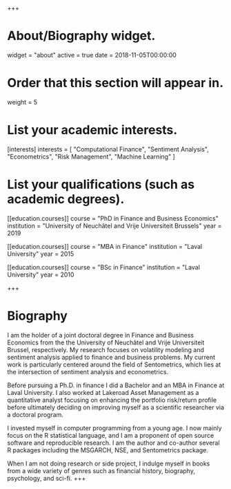 +++
# About/Biography widget.
widget = "about"
active = true
date = 2018-11-05T00:00:00

# Order that this section will appear in.
weight = 5

# List your academic interests.
[interests]
interests = [
"Computational Finance",
"Sentiment Analysis",
"Econometrics",
"Risk Management",
"Machine Learning"
]

# List your qualifications (such as academic degrees).
[[education.courses]]
course = "PhD in Finance and Business Economics"
institution = "University of Neuchâtel and Vrije Universiteit Brussels"
year = 2019

[[education.courses]]
course = "MBA in Finance"
institution = "Laval University"
year = 2015

[[education.courses]]
course = "BSc in Finance"
institution = "Laval University"
year = 2010

+++

# Biography

I am the holder of  a joint doctoral degree in Finance and Business Economics from the the University of Neuchâtel and Vrije Universiteit Brussel, respectively. My research focuses on volatility modeling and sentiment analysis applied to finance and business problems. My current work is particularly centered around the field of Sentometrics, which lies at the intersection of sentiment analysis and econometrics. 

Before pursuing a Ph.D. in finance I did a Bachelor and an MBA in Finance at Laval University. I also worked at Lakeroad Asset Management as a quantitative analyst focusing on enhancing the portfolio risk/return profile before ultimately deciding on improving myself as a scientific researcher via a doctoral program.

I invested myself in computer programming from a young age. I now mainly focus on the R statistical language, and I am a proponent of open source software and reproducible research. I am the author and co-author several R packages including the MSGARCH, NSE, and Sentometrics package. 

When I am not doing research or side project, I indulge myself in books from a wide variety of genres such as financial history, biography, psychology, and sci-fi. 
+++  
  